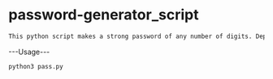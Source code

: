 
# password-generator_script
```bash
This python script makes a strong password of any number of digits. Depends upon user need, user can generate password of any length (like: 12,16,20, etc...)  
```

---Usage---
```bash
python3 pass.py
```
